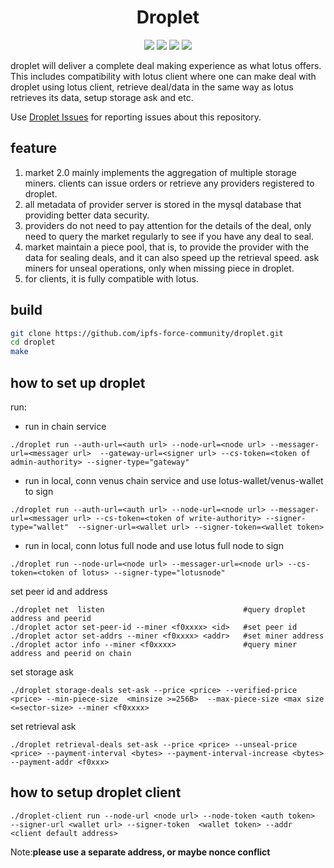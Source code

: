 <h1 align="center">Droplet</h1>

<p align="center">
 <a href="https://github.com/ipfs-force-community/droplet/actions"><img src="https://github.com/ipfs-force-community/droplet/actions/workflows/build_upload.yml/badge.svg"/></a>
 <a href="https://codecov.io/gh/ipfs-force-community/droplet"><img src="https://codecov.io/gh/ipfs-force-community/droplet/branch/master/graph/badge.svg?token=J5QWYWkgHT"/></a>
 <a href="https://goreportcard.com/report/github.com/ipfs-force-community/droplet"><img src="https://goreportcard.com/badge/github.com/ipfs-force-community/droplet"/></a>
 <a href="https://github.com/ipfs-force-community/droplet/tags"><img src="https://img.shields.io/github/v/tag/ipfs-force-community/droplet"/></a>
  <br>
</p>

droplet will deliver a complete deal making experience as what lotus offers. This includes compatibility with lotus client where one can make deal with droplet using lotus client, retrieve deal/data in the same way as lotus retrieves its data, setup storage ask and etc.

Use [Droplet Issues](https://github.com/ipfs-force-community/droplet/issues) for reporting issues about this repository.

## feature
1. market 2.0 mainly implements the aggregation of multiple storage miners. clients can issue orders or retrieve any providers registered to droplet. 
2. all metadata of provider server is stored in the mysql database that providing better data security.
3. providers do not need to pay attention for the details of the deal, only need to query the market regularly to see if you have any deal to seal. 
4. market maintain a piece pool, that is, to provide the provider with the data for sealing deals, and it can also speed up the retrieval speed. ask miners for unseal operations, only when missing piece in droplet.
5. for clients, it is fully compatible with lotus.


## build

```sh
git clone https://github.com/ipfs-force-community/droplet.git
cd droplet
make
```
## how to set up droplet

run:

- run in chain service
```shell script
./droplet run --auth-url=<auth url> --node-url=<node url> --messager-url=<messager url>  --gateway-url=<signer url> --cs-token=<token of admin-authority> --signer-type="gateway"
```

- run in local, conn venus chain service and use lotus-wallet/venus-wallet to sign 
```shell script
./droplet run --auth-url=<auth url> --node-url=<node url> --messager-url=<messager url> --cs-token=<token of write-authority> --signer-type="wallet"  --signer-url=<wallet url> --signer-token=<wallet token>
```

- run in local, conn lotus full node and use lotus full node to sign
```shell script
./droplet run --node-url=<node url> --messager-url=<node url> --cs-token=<token of lotus> --signer-type="lotusnode"
```

set peer id and address

```shell script
./droplet net  listen                               #query droplet address and peerid
./droplet actor set-peer-id --miner <f0xxxx> <id>   #set peer id
./droplet actor set-addrs --miner <f0xxxx> <addr>   #set miner address
./droplet actor info --miner <f0xxxx>               #query miner address and peerid on chain
```

set storage ask
```shell script
./droplet storage-deals set-ask --price <price> --verified-price <price> --min-piece-size  <minsize >=256B>  --max-piece-size <max size <=sector-size> --miner <f0xxxx>
```

set retrieval ask
```shell script
./droplet retrieval-deals set-ask --price <price> --unseal-price <price> --payment-interval <bytes> --payment-interval-increase <bytes> --payment-addr <f0xxx>
```

## how to setup droplet client

```shell script
./droplet-client run --node-url <node url> --node-token <auth token>  --signer-url <wallet url> --signer-token  <wallet token> --addr <client default address>
```
Note:**please use a separate address, or maybe nonce conflict**
